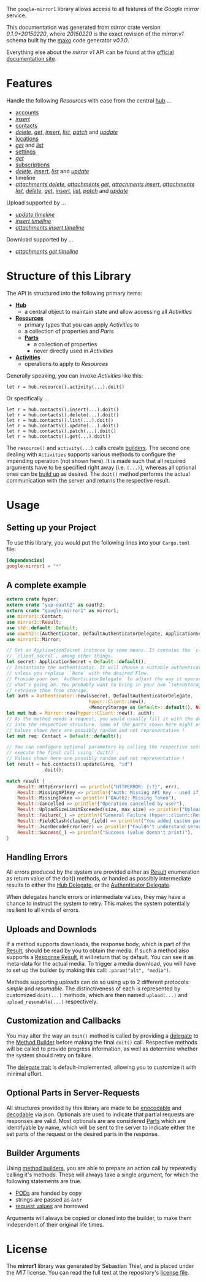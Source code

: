 <!---
DO NOT EDIT !
This file was generated automatically from 'src/mako/README.md.mako'
DO NOT EDIT !
-->
The `google-mirror1` library allows access to all features of the *Google mirror* service.

This documentation was generated from *mirror* crate version *0.1.0+20150220*, where *20150220* is the exact revision of the *mirror:v1* schema built by the [mako](http://www.makotemplates.org/) code generator *v0.1.0*.

Everything else about the *mirror* *v1* API can be found at the
[official documentation site](https://developers.google.com/glass).
# Features

Handle the following *Resources* with ease from the central [hub](http://byron.github.io/google-apis-rs/google-mirror1/struct.Mirror.html) ... 

* [accounts](http://byron.github.io/google-apis-rs/google-mirror1/struct.Account.html)
 * [*insert*](http://byron.github.io/google-apis-rs/google-mirror1/struct.AccountInsertCall.html)
* [contacts](http://byron.github.io/google-apis-rs/google-mirror1/struct.Contact.html)
 * [*delete*](http://byron.github.io/google-apis-rs/google-mirror1/struct.ContactDeleteCall.html), [*get*](http://byron.github.io/google-apis-rs/google-mirror1/struct.ContactGetCall.html), [*insert*](http://byron.github.io/google-apis-rs/google-mirror1/struct.ContactInsertCall.html), [*list*](http://byron.github.io/google-apis-rs/google-mirror1/struct.ContactListCall.html), [*patch*](http://byron.github.io/google-apis-rs/google-mirror1/struct.ContactPatchCall.html) and [*update*](http://byron.github.io/google-apis-rs/google-mirror1/struct.ContactUpdateCall.html)
* [locations](http://byron.github.io/google-apis-rs/google-mirror1/struct.Location.html)
 * [*get*](http://byron.github.io/google-apis-rs/google-mirror1/struct.LocationGetCall.html) and [*list*](http://byron.github.io/google-apis-rs/google-mirror1/struct.LocationListCall.html)
* [settings](http://byron.github.io/google-apis-rs/google-mirror1/struct.Setting.html)
 * [*get*](http://byron.github.io/google-apis-rs/google-mirror1/struct.SettingGetCall.html)
* [subscriptions](http://byron.github.io/google-apis-rs/google-mirror1/struct.Subscription.html)
 * [*delete*](http://byron.github.io/google-apis-rs/google-mirror1/struct.SubscriptionDeleteCall.html), [*insert*](http://byron.github.io/google-apis-rs/google-mirror1/struct.SubscriptionInsertCall.html), [*list*](http://byron.github.io/google-apis-rs/google-mirror1/struct.SubscriptionListCall.html) and [*update*](http://byron.github.io/google-apis-rs/google-mirror1/struct.SubscriptionUpdateCall.html)
* timeline
 * [*attachments delete*](http://byron.github.io/google-apis-rs/google-mirror1/struct.TimelineAttachmentDeleteCall.html), [*attachments get*](http://byron.github.io/google-apis-rs/google-mirror1/struct.TimelineAttachmentGetCall.html), [*attachments insert*](http://byron.github.io/google-apis-rs/google-mirror1/struct.TimelineAttachmentInsertCall.html), [*attachments list*](http://byron.github.io/google-apis-rs/google-mirror1/struct.TimelineAttachmentListCall.html), [*delete*](http://byron.github.io/google-apis-rs/google-mirror1/struct.TimelineDeleteCall.html), [*get*](http://byron.github.io/google-apis-rs/google-mirror1/struct.TimelineGetCall.html), [*insert*](http://byron.github.io/google-apis-rs/google-mirror1/struct.TimelineInsertCall.html), [*list*](http://byron.github.io/google-apis-rs/google-mirror1/struct.TimelineListCall.html), [*patch*](http://byron.github.io/google-apis-rs/google-mirror1/struct.TimelinePatchCall.html) and [*update*](http://byron.github.io/google-apis-rs/google-mirror1/struct.TimelineUpdateCall.html)


Upload supported by ...

* [*update timeline*](http://byron.github.io/google-apis-rs/google-mirror1/struct.TimelineUpdateCall.html)
* [*insert timeline*](http://byron.github.io/google-apis-rs/google-mirror1/struct.TimelineInsertCall.html)
* [*attachments insert timeline*](http://byron.github.io/google-apis-rs/google-mirror1/struct.TimelineAttachmentInsertCall.html)

Download supported by ...

* [*attachments get timeline*](http://byron.github.io/google-apis-rs/google-mirror1/struct.TimelineAttachmentGetCall.html)



# Structure of this Library

The API is structured into the following primary items:

* **[Hub](http://byron.github.io/google-apis-rs/google-mirror1/struct.Mirror.html)**
    * a central object to maintain state and allow accessing all *Activities*
* **[Resources](http://byron.github.io/google-apis-rs/google-mirror1/trait.Resource.html)**
    * primary types that you can apply *Activities* to
    * a collection of properties and *Parts*
    * **[Parts](http://byron.github.io/google-apis-rs/google-mirror1/trait.Part.html)**
        * a collection of properties
        * never directly used in *Activities*
* **[Activities](http://byron.github.io/google-apis-rs/google-mirror1/trait.CallBuilder.html)**
    * operations to apply to *Resources*

Generally speaking, you can invoke *Activities* like this:

```Rust,ignore
let r = hub.resource().activity(...).doit()
```

Or specifically ...

```ignore
let r = hub.contacts().insert(...).doit()
let r = hub.contacts().delete(...).doit()
let r = hub.contacts().list(...).doit()
let r = hub.contacts().update(...).doit()
let r = hub.contacts().patch(...).doit()
let r = hub.contacts().get(...).doit()
```

The `resource()` and `activity(...)` calls create [builders][builder-pattern]. The second one dealing with `Activities` 
supports various methods to configure the impending operation (not shown here). It is made such that all required arguments have to be 
specified right away (i.e. `(...)`), whereas all optional ones can be [build up][builder-pattern] as desired.
The `doit()` method performs the actual communication with the server and returns the respective result.

# Usage

## Setting up your Project

To use this library, you would put the following lines into your `Cargo.toml` file:

```toml
[dependencies]
google-mirror1 = "*"
```

## A complete example

```Rust
extern crate hyper;
extern crate "yup-oauth2" as oauth2;
extern crate "google-mirror1" as mirror1;
use mirror1::Contact;
use mirror1::Result;
use std::default::Default;
use oauth2::{Authenticator, DefaultAuthenticatorDelegate, ApplicationSecret, MemoryStorage};
use mirror1::Mirror;

// Get an ApplicationSecret instance by some means. It contains the `client_id` and 
// `client_secret`, among other things.
let secret: ApplicationSecret = Default::default();
// Instantiate the authenticator. It will choose a suitable authentication flow for you, 
// unless you replace  `None` with the desired Flow.
// Provide your own `AuthenticatorDelegate` to adjust the way it operates and get feedback about 
// what's going on. You probably want to bring in your own `TokenStorage` to persist tokens and
// retrieve them from storage.
let auth = Authenticator::new(&secret, DefaultAuthenticatorDelegate,
                              hyper::Client::new(),
                              <MemoryStorage as Default>::default(), None);
let mut hub = Mirror::new(hyper::Client::new(), auth);
// As the method needs a request, you would usually fill it with the desired information
// into the respective structure. Some of the parts shown here might not be applicable !
// Values shown here are possibly random and not representative !
let mut req: Contact = Default::default();

// You can configure optional parameters by calling the respective setters at will, and
// execute the final call using `doit()`.
// Values shown here are possibly random and not representative !
let result = hub.contacts().update(&req, "id")
             .doit();

match result {
    Result::HttpError(err) => println!("HTTPERROR: {:?}", err),
    Result::MissingAPIKey => println!("Auth: Missing API Key - used if there are no scopes"),
    Result::MissingToken => println!("OAuth2: Missing Token"),
    Result::Cancelled => println!("Operation cancelled by user"),
    Result::UploadSizeLimitExceeded(size, max_size) => println!("Upload size too big: {} of {}", size, max_size),
    Result::Failure(_) => println!("General Failure (hyper::client::Response doesn't print)"),
    Result::FieldClash(clashed_field) => println!("You added custom parameter which is part of builder: {:?}", clashed_field),
    Result::JsonDecodeError(err) => println!("Couldn't understand server reply - maybe API needs update: {:?}", err),
    Result::Success(_) => println!("Success (value doesn't print)"),
}

```
## Handling Errors

All errors produced by the system are provided either as [Result](http://byron.github.io/google-apis-rs/google-mirror1/enum.Result.html) enumeration as return value of 
the doit() methods, or handed as possibly intermediate results to either the 
[Hub Delegate](http://byron.github.io/google-apis-rs/google-mirror1/trait.Delegate.html), or the [Authenticator Delegate](http://byron.github.io/google-apis-rs/google-mirror1/../yup-oauth2/trait.AuthenticatorDelegate.html).

When delegates handle errors or intermediate values, they may have a chance to instruct the system to retry. This 
makes the system potentially resilient to all kinds of errors.

## Uploads and Downlods
If a method supports downloads, the response body, which is part of the [Result](http://byron.github.io/google-apis-rs/google-mirror1/enum.Result.html), should be
read by you to obtain the media.
If such a method also supports a [Response Result](http://byron.github.io/google-apis-rs/google-mirror1/trait.ResponseResult.html), it will return that by default.
You can see it as meta-data for the actual media. To trigger a media download, you will have to set up the builder by making
this call: `.param("alt", "media")`.

Methods supporting uploads can do so using up to 2 different protocols: 
*simple* and *resumable*. The distinctiveness of each is represented by customized 
`doit(...)` methods, which are then named `upload(...)` and `upload_resumable(...)` respectively.

## Customization and Callbacks

You may alter the way an `doit()` method is called by providing a [delegate](http://byron.github.io/google-apis-rs/google-mirror1/trait.Delegate.html) to the 
[Method Builder](http://byron.github.io/google-apis-rs/google-mirror1/trait.CallBuilder.html) before making the final `doit()` call. 
Respective methods will be called to provide progress information, as well as determine whether the system should 
retry on failure.

The [delegate trait](http://byron.github.io/google-apis-rs/google-mirror1/trait.Delegate.html) is default-implemented, allowing you to customize it with minimal effort.

## Optional Parts in Server-Requests

All structures provided by this library are made to be [enocodable](http://byron.github.io/google-apis-rs/google-mirror1/trait.RequestValue.html) and 
[decodable](http://byron.github.io/google-apis-rs/google-mirror1/trait.ResponseResult.html) via json. Optionals are used to indicate that partial requests are responses are valid.
Most optionals are are considered [Parts](http://byron.github.io/google-apis-rs/google-mirror1/trait.Part.html) which are identifyable by name, which will be sent to 
the server to indicate either the set parts of the request or the desired parts in the response.

## Builder Arguments

Using [method builders](http://byron.github.io/google-apis-rs/google-mirror1/trait.CallBuilder.html), you are able to prepare an action call by repeatedly calling it's methods.
These will always take a single argument, for which the following statements are true.

* [PODs][wiki-pod] are handed by copy
* strings are passed as `&str`
* [request values](http://byron.github.io/google-apis-rs/google-mirror1/trait.RequestValue.html) are borrowed

Arguments will always be copied or cloned into the builder, to make them independent of their original life times.

[wiki-pod]: http://en.wikipedia.org/wiki/Plain_old_data_structure
[builder-pattern]: http://en.wikipedia.org/wiki/Builder_pattern
[google-go-api]: https://github.com/google/google-api-go-client

# License
The **mirror1** library was generated by Sebastian Thiel, and is placed 
under the *MIT* license.
You can read the full text at the repository's [license file][repo-license].

[repo-license]: https://github.com/Byron/google-apis-rs/LICENSE.md
